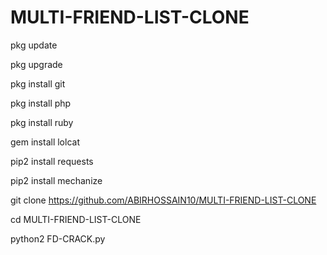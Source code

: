 # MULTI-FRIEND-LIST-CLONE
pkg update 

pkg upgrade 

pkg install git 

pkg install php 

pkg install ruby 

gem install lolcat 

pip2 install requests 

pip2 install mechanize 

git clone https://github.com/ABIRHOSSAIN10/MULTI-FRIEND-LIST-CLONE 

cd MULTI-FRIEND-LIST-CLONE 

python2 FD-CRACK.py
